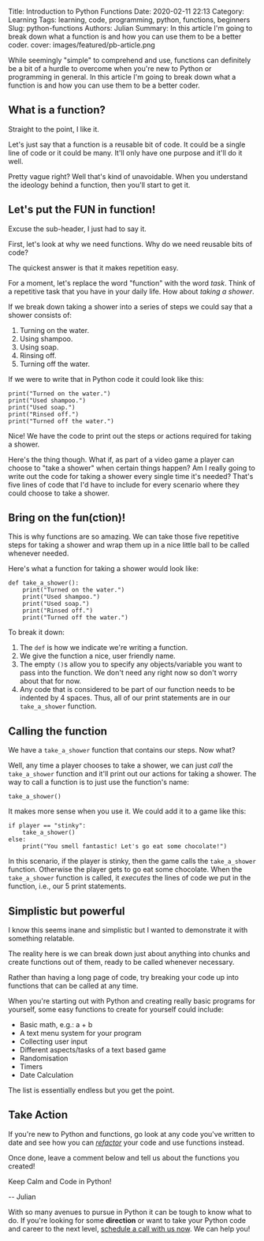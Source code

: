Title: Introduction to Python Functions
Date: 2020-02-11 22:13
Category: Learning
Tags: learning, code, programming, python, functions, beginners
Slug: python-functions
Authors: Julian
Summary: In this article I'm going to break down what a function is and how you can use them to be a better coder.
cover: images/featured/pb-article.png

While seemingly "simple" to comprehend and use, functions can definitely be a bit of a hurdle to overcome when you're new to Python or programming in general.
In this article I'm going to break down what a function is and how you can use them to be a better coder.

## What is a function?

Straight to the point, I like it.

Let's just say that a function is a reusable bit of code. It could be a single line of code or it could be many. It'll only have one purpose and it'll do it well.

Pretty vague right? Well that's kind of unavoidable. When you understand the ideology behind a function, then you'll start to get it.


## Let's put the FUN in function!

Excuse the sub-header, I just had to say it.

First, let's look at why we need functions. Why do we need reusable bits of code?

The quickest answer is that it makes repetition easy.

For a moment, let's replace the word "function" with the word *task*. Think of a repetitive task that you have in your daily life. How about *taking a shower*.

If we break down taking a shower into a series of steps we could say that a shower consists of:

1. Turning on the water.
2. Using shampoo.
3. Using soap.
4. Rinsing off.
5. Turning off the water.

If we were to write that in Python code it could look like this:

~~~~
print("Turned on the water.")
print("Used shampoo.")
print("Used soap.")
print("Rinsed off.")
print("Turned off the water.")
~~~~

Nice! We have the code to print out the steps or actions required for taking a shower.

Here's the thing though. What if, as part of a video game a player can choose to "take a shower" when certain things happen? Am I really going to write out the code for taking a shower every single time it's needed? That's five lines of code that I'd have to include for every scenario where they could choose to take a shower.


## Bring on the fun(ction)!

This is why functions are so amazing. We can take those five repetitive steps for taking a shower and wrap them up in a nice little ball to be called whenever needed.

Here's what a function for taking a shower would look like:

~~~~
def take_a_shower():
    print("Turned on the water.")
    print("Used shampoo.")
    print("Used soap.")
    print("Rinsed off.")
    print("Turned off the water.")
~~~~

To break it down:

1. The `def` is how we indicate we're writing a function.
2. We give the function a nice, user friendly name.
3. The empty `()`s allow you to specify any objects/variable you want to pass into the function. We don't need any right now so don't worry about that for now.
4. Any code that is considered to be part of our function needs to be indented by 4 spaces. Thus, all of our print statements are in our `take_a_shower` function.


## Calling the function

We have a `take_a_shower` function that contains our steps. Now what?

Well, any time a player chooses to take a shower, we can just *call* the `take_a_shower` function and it'll print out our actions for taking a shower. The way to call a function is to just use the function's name:

~~~~
take_a_shower()
~~~~

It makes more sense when you use it. We could add it to a game like this:

~~~~
if player == "stinky":
    take_a_shower()
else:
    print("You smell fantastic! Let's go eat some chocolate!")
~~~~

In this scenario, if the player is stinky, then the game calls the `take_a_shower` function. Otherwise the player gets to go eat some chocolate.
When the `take_a_shower` function is called, it *executes* the lines of code we put in the function, i.e., our 5 print statements.


## Simplistic but powerful

I know this seems inane and simplistic but I wanted to demonstrate it with something relatable.

The reality here is we can break down just about anything into chunks and create functions out of them, ready to be called whenever necessary.

Rather than having a long page of code, try breaking your code up into functions that can be called at any time.

When you're starting out with Python and creating really basic programs for yourself, some easy functions to create for yourself could include:

- Basic math, e.g.: a + b
- A text menu system for your program
- Collecting user input
- Different aspects/tasks of a text based game
- Randomisation
- Timers
- Date Calculation

The list is essentially endless but you get the point.


## Take Action

If you're new to Python and functions, go look at any code you've written to date and see how you can [*refactor*](https://pybit.es/refactoring.html) your code and use functions instead.

Once done, leave a comment below and tell us about the functions you created!

Keep Calm and Code in Python!

-- Julian

<div class="ctaBox">
	<p>With so many avenues to pursue in Python it can be tough to know what to do. If you're looking for some <strong>direction</strong> or want to take your Python code and career to the next level, <a href="https://pybit.es/pages/apply.html" target="_blank">schedule a call with us now</a>. We can help you!</p>
</div>

